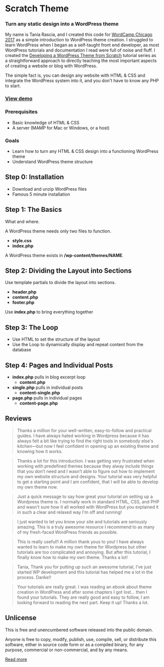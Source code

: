 # Scratch Theme

### Turn any static design into a WordPress theme

My name is Tania Rascia, and I created this code for [WordCamp Chicago 2017](https://2017.chicago.wordcamp.org/) as a simple introduction to WordPress theme creation. I struggled to learn WordPress when I began as a self-taught front end developer, as most WordPress tutorials and documentation I read were full of noise and fluff. I created the [Developing a WordPress Theme from Scratch](https://www.taniarascia.com/developing-a-wordpress-theme-from-scratch/) tutorial series as a straightforward approach to directly teaching the most important aspects of creating a website or blog with WordPress.

The simple fact is, you can design any website with HTML & CSS and integrate the WordPress system into it, and you don't have to know any PHP to start.

### [View demo](https://www.taniarascia.com/scratch/demo)

### Prerequisites

- Basic knowledge of HTML & CSS
- A server (MAMP for Mac or Windows, or a host)

### Goals

- Learn how to turn any HTML & CSS design into a functioning WordPress theme
- Understand WordPress theme structure


## Step 0: Installation

- Download and unzip WordPress files
- Famous 5 minute installation

## Step 1: The Basics

What and where.

A WordPress theme needs only two files to function.

- **style.css**
- **index.php**

A WordPress theme exists in **/wp-content/themes/NAME**.

## Step 2: Dividing the Layout into Sections

Use template partials to divide the layout into sections.

- **header.php**
- **content.php**
- **footer.php**

Use **index.php** to bring everything together

## Step 3: The Loop

- Use HTML to set the structure of the layout
- Use the Loop to dynamically display and repeat content from the database

## Step 4: Pages and Individual Posts

- **index.php** pulls in blog excerpt loop
  - **content.php**
- **single.php** pulls in individual posts
  - **content-single.php**
- **page.php** pulls in individual pages
  - **content-page.php**

## Reviews

> Thanks a million for your well-written, easy-to-follow and practical guides. I have always hated working in Wordpress because it has always felt a bit like trying to find the right tools in somebody else's kitchen—but now I feel confident in opening up an existing theme and knowing how it works.

> Thanks a lot for this introduction. I was getting very frustrated when working with predefined themes because they alway include things that you don’t need and I wasn’t able to figure out how to implement my own website structure and designs. Your tutorial was very helpful to get a starting point and I am confident, that I will be able to develop my own theme now.

> Just a quick message to say how great your tutorial on setting up a Wordpress theme is. I normally work in standard HTML, CSS, and PHP and wasn't sure how it all worked with WordPress but you explained it in such a clear and relaxed way I'm off and running!

> I just wanted to let you know your site and tutorials are seriously amazing. This is a truly awesome resource I recommend to as many of my fresh-faced WordPress friends as possible.

> This is really useful!! A million thank yous to you! I have always wanted to learn to make my own theme for Wordpress but other tutorials are too complicated and annoying. But after this tutorial, I finally know how to make my own theme. Thanks a lot!

> Tania, Thank you for putting up such an awesome tutorial, I’ve just started WP development and this tutorial has helped me a lot in the process. Danke!!

> Your tutorials are really great. I was reading an ebook about theme creation in WordPress and after some chapters I got lost… then I found your tutorials. They are really good and easy to follow, I am looking forward to reading the next part. Keep it up! Thanks a lot.

## Unlicense

This is free and unencumbered software released into the public domain.

Anyone is free to copy, modify, publish, use, compile, sell, or distribute this software, either in source code form or as a compiled binary, for any purpose, commercial or non-commercial, and by any means.

[Read more](LICENSE.md)
